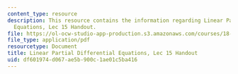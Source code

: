 ```yaml
---
content_type: resource
description: This resource contains the information regarding Linear Partial Differential
  Equations, Lec 15 Handout.
file: https://ol-ocw-studio-app-production.s3.amazonaws.com/courses/18-303-linear-partial-differential-equations-analysis-and-numerics-fall-2014/df601974d067ae5b900c1ae01c5ba416_MIT18_303F14_delta_notes.pdf
file_type: application/pdf
resourcetype: Document
title: Linear Partial Differential Equations, Lec 15 Handout
uid: df601974-d067-ae5b-900c-1ae01c5ba416
---
```

